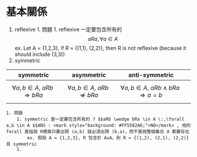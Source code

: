# 基本關係
1. reflexive
		1. 問題
			1. reflexive 一定要包含所有的 $$aRa, \forall a \in A$$
			ex. Let A = {1,2,3}, if R = {(1,1), (2,2)}, then R is not reflexive (because it should include (3,3))
2. symmetric

| symmetric                                   | asymmetric                                      | anti-symmetric                                         |     |
| ------------------------------------------- | ----------------------------------------------- | ------------------------------------------------------ | --- |
| $$\forall a,b\in A,\:aRb \Rightarrow bRa $$ | $$\forall a,b\in A,\:aRb \not\Rightarrow bRa $$ | $$\forall a,b\in A,\:aRb \wedge  bRa \Rightarrow a=b$$ |     |
	1. 問題 
		1. symmetric 是一定要包含所有的 ? $$aRb \wedge bRa \in A \:,\forall a,b \in A $$ANS : <mark style="background: #FF5582A6;">NO</mark> , 他的 forall 是指說 R裡面只要出現 (a,b) 就必須出現 (b,a)，而不是說整個集合 A 都要存在
			ex. 假設 A = {1,2,3}, R 包含於 AxA，則 R = {(1,2), (2,1), (2,2)} 具 symmetric
		1. 